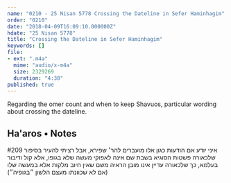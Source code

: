 ```yaml
---
name: "0210 - 25 Nisan 5778 Crossing the Dateline in Sefer Haminhagim"
order: "0210"
date: "2018-04-09T16:09:10.000000Z"
hdate: "25 Nisan 5778"
title: "Crossing the Dateline in Sefer Haminhagim"
keywords: []
file:
- ext: ".m4a"
  mime: "audio/x-m4a"
  size: 2329269
  duration: "4:38"
published: true
---
```

Regarding the omer count and when to keep Shavuos, particular wording about crossing the dateline.

## Ha'aros • Notes
איני יודע אם הודעות כגון אלו מועברים להר׳ שפירא, אבל רציתי להעיר בסיפור #209 שלכאורה פשטות הסוגיא בשבת שם אינה לאפוקי מעשה שלא בגופו, אלא קול ודיבור בעלמא, כך שלכאורה עדיין אינו מובן הראיה משם שאין חיוב מלקות אלא במעשה שלו (אם לא שכוונתו מעצם הלשון ״בגופיה״)

